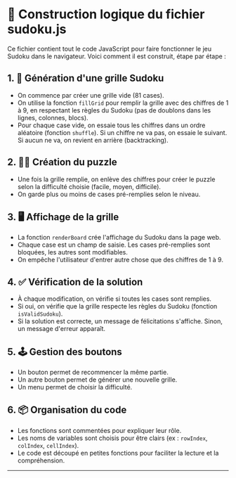 # 🧩 Construction logique du fichier sudoku.js

Ce fichier contient tout le code JavaScript pour faire fonctionner le jeu Sudoku dans le navigateur. Voici comment il est construit, étape par étape :

## 1. 🎲 Génération d'une grille Sudoku
- On commence par créer une grille vide (81 cases).
- On utilise la fonction `fillGrid` pour remplir la grille avec des chiffres de 1 à 9, en respectant les règles du Sudoku (pas de doublons dans les lignes, colonnes, blocs).
- Pour chaque case vide, on essaie tous les chiffres dans un ordre aléatoire (fonction `shuffle`). Si un chiffre ne va pas, on essaie le suivant. Si aucun ne va, on revient en arrière (backtracking).

## 2. 🕵️‍♂️ Création du puzzle
- Une fois la grille remplie, on enlève des chiffres pour créer le puzzle selon la difficulté choisie (facile, moyen, difficile).
- On garde plus ou moins de cases pré-remplies selon le niveau.

## 3. 🖥️ Affichage de la grille
- La fonction `renderBoard` crée l'affichage du Sudoku dans la page web.
- Chaque case est un champ de saisie. Les cases pré-remplies sont bloquées, les autres sont modifiables.
- On empêche l'utilisateur d'entrer autre chose que des chiffres de 1 à 9.

## 4. ✅ Vérification de la solution
- À chaque modification, on vérifie si toutes les cases sont remplies.
- Si oui, on vérifie que la grille respecte les règles du Sudoku (fonction `isValidSudoku`).
- Si la solution est correcte, un message de félicitations s'affiche. Sinon, un message d'erreur apparaît.

## 5. 🕹️ Gestion des boutons
- Un bouton permet de recommencer la même partie.
- Un autre bouton permet de générer une nouvelle grille.
- Un menu permet de choisir la difficulté.

## 6. 📦 Organisation du code
- Les fonctions sont commentées pour expliquer leur rôle.
- Les noms de variables sont choisis pour être clairs (ex : `rowIndex`, `colIndex`, `cellIndex`).
- Le code est découpé en petites fonctions pour faciliter la lecture et la compréhension.

---

